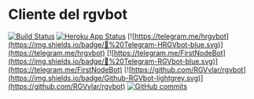 # Cliente del rgvbot
[![Build Status](https://travis-ci.org/RGVylar/rgvbotWithHTML.svg?branch=master)](https://travis-ci.org/RGVylar/rgvbotWithHTML)
[![Heroku App Status](http://heroku-shields.herokuapp.com/rgvbot-with-html)](https://rgvbot-with-html.herokuapp.com)
[![https://telegram.me/hrgvbot](https://img.shields.io/badge/💬%20Telegram-HRGVbot-blue.svg)](https://telegram.me/hrgvbot)
[![https://telegram.me/FirstNodeBot](https://img.shields.io/badge/💬%20Telegram-RGVbot-blue.svg)](https://telegram.me/FirstNodeBot)
[![https://github.com/RGVylar/rgvbot](https://img.shields.io/badge/Github-RGVbot-lightgrey.svg)](https://github.com/RGVylar/rgvbot)
[![GitHub commits](https://img.shields.io/github/commits-since/SubtitleEdit/subtitleedit/3.4.7.svg)](https://github.com/RGVylar/rgvbotWithHTML/commits/master)



